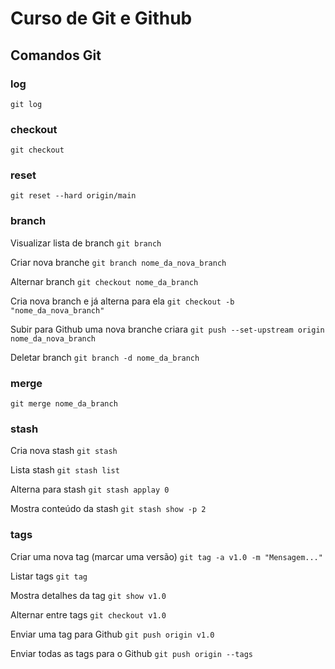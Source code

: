 # Curso de Git e Github

## Comandos Git

### log
``git log``

### checkout
``git checkout``

### reset
``git reset --hard origin/main``

### branch
Visualizar lista de branch
``git branch``


Criar nova branche
``git branch nome_da_nova_branch``


Alternar branch
``git checkout nome_da_branch``


Cria nova branch e já alterna para ela
``git checkout -b "nome_da_nova_branch"``


Subir para Github uma nova branche criara
``git push --set-upstream origin nome_da_nova_branch``

Deletar branch
``git branch -d nome_da_branch ``



### merge
``git merge nome_da_branch``


### stash
Cria nova stash
``git stash``


Lista stash
``git stash list``


Alterna para stash
``git stash applay 0``


Mostra conteúdo da stash
``git stash show -p 2``


### tags
Criar uma nova tag (marcar uma versão)
``git tag -a v1.0 -m "Mensagem..."``


Listar tags
``git tag``


Mostra detalhes da tag
``git show v1.0``


Alternar entre tags
``git checkout v1.0``


Enviar uma tag para Github
``git push origin v1.0``


Enviar todas as tags para o Github
``git push origin --tags``